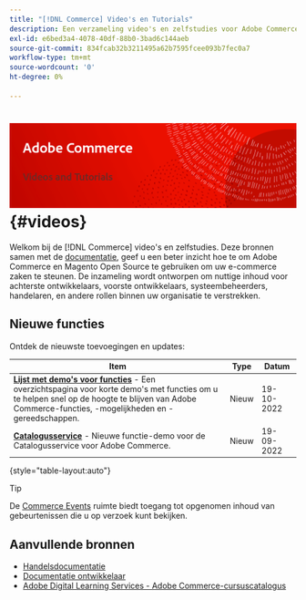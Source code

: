 ```yaml
---
title: "[!DNL Commerce] Video's en Tutorials"
description: Een verzameling video's en zelfstudies voor Adobe Commerce en Magento Open Source
exl-id: e6bed3a4-4078-40df-88b0-3bad6c144aeb
source-git-commit: 834fcab32b3211495a62b7595fcee093b7fec0a7
workflow-type: tm+mt
source-wordcount: '0'
ht-degree: 0%

---
```


# <!-- use banner as heading -->![Commerciële video&#39;s en Tutorials](../assets/banner-videos-home.png) {#videos}

Welkom bij de [!DNL Commerce] video&#39;s en zelfstudies. Deze bronnen samen met de [documentatie](https://experienceleague.adobe.com/docs/commerce.html), geef u een beter inzicht hoe te om Adobe Commerce en Magento Open Source te gebruiken om uw e-commerce zaken te steunen. De inzameling wordt ontworpen om nuttige inhoud voor achterste ontwikkelaars, voorste ontwikkelaars, systeembeheerders, handelaren, en andere rollen binnen uw organisatie te verstrekken.

## Nieuwe functies

Ontdek de nieuwste toevoegingen en updates:

| Item | Type | Datum |
| ---- | ---- | ---- |
| **[Lijst met demo&#39;s voor functies](feature-demos.md)** - Een overzichtspagina voor korte demo&#39;s met functies om u te helpen snel op de hoogte te blijven van Adobe Commerce-functies, -mogelijkheden en -gereedschappen. | Nieuw | 19-10-2022 |
| **[Catalogusservice](./merchant/catalog-service.md)** - Nieuwe functie-demo voor de Catalogusservice voor Adobe Commerce. | Nieuw | 19-09-2022 |

{style=&quot;table-layout:auto&quot;}

>[!TIP]
>
>De [Commerce Events](https://experienceleague.adobe.com/docs/commerce-events/events/overview.html) ruimte biedt toegang tot opgenomen inhoud van gebeurtenissen die u op verzoek kunt bekijken.

## Aanvullende bronnen

- [Handelsdocumentatie](https://experienceleague.adobe.com/docs/commerce-admin/user-guides/home.html)
- [Documentatie ontwikkelaar](https://devdocs.magento.com/)
- [Adobe Digital Learning Services - Adobe Commerce-cursuscatalogus](https://learning.adobe.com/catalog.html?solution=Adobe%20Commerce)
